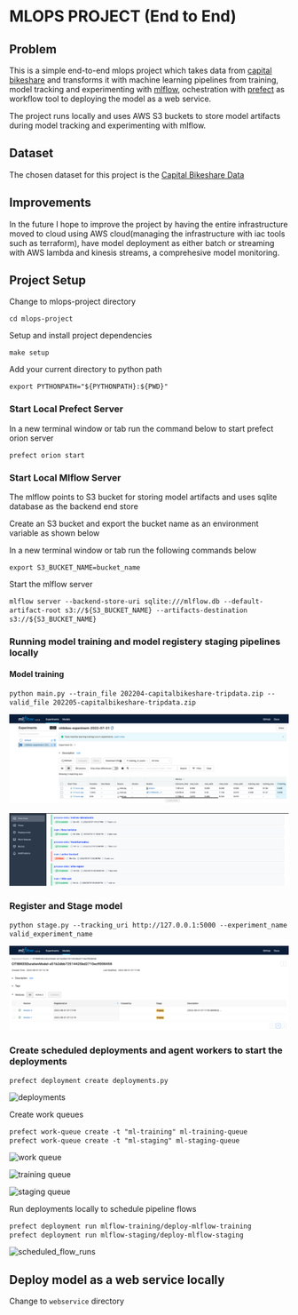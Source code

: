# MLOPS PROJECT (End to End)


## Problem
This is a simple end-to-end mlops project which takes data from [capital bikeshare](https://ride.capitalbikeshare.com/system-data) and transforms it with machine learning pipelines from training, model tracking and experimenting with [mlflow](https://mlflow.org/docs/latest/index.html#), ochestration with [prefect](https://orion-docs.prefect.io/) as workflow tool to deploying the model as a web service.

The project runs locally and uses AWS S3 buckets to store model artifacts during model tracking and experimenting with mlflow.

## Dataset

The chosen dataset for this project is the [Capital Bikeshare Data](https://s3.amazonaws.com/capitalbikeshare-data/index.html)

## Improvements
In the future I hope to improve the project by having the entire infrastructure moved to cloud using AWS cloud(managing the infrastructure with iac tools such as terraform), have model deployment as either batch or streaming with AWS lambda and kinesis streams, a comprehesive model monitoring.

## Project Setup



Change to mlops-project directory

```
cd mlops-project
```

Setup and install project dependencies

```
make setup
```

Add your current directory to python path

```
export PYTHONPATH="${PYTHONPATH}:${PWD}"
```

### Start Local Prefect Server

In a new terminal window or tab run the command below to start prefect orion server


```
prefect orion start
```

### Start Local Mlflow Server

The mlflow points to S3 bucket for storing model artifacts and uses sqlite database as the backend end store

Create an S3 bucket and export the bucket name as an environment variable as shown below

In a new terminal window or tab run the following commands below

```
export S3_BUCKET_NAME=bucket_name
```

Start the mlflow server

```
mlflow server --backend-store-uri sqlite:///mlflow.db --default-artifact-root s3://${S3_BUCKET_NAME} --artifacts-destination s3://${S3_BUCKET_NAME}
```

### Running model training and model registery staging pipelines locally

#### Model training

```
python main.py --train_file 202204-capitalbikeshare-tripdata.zip --valid_file 202205-capitalbikeshare-tripdata.zip
```

![model-tracking](./images/model-tracking.png)

![Flow runs](./images/flow_runs.png)

### Register and Stage model 

```
python stage.py --tracking_uri http://127.0.0.1:5000 --experiment_name valid_experiment_name
```

![Register model](./images/register-model.png)


### Create scheduled deployments and agent workers to start the deployments

```
prefect deployment create deployments.py
````

![deployments](./images/deployments.png)

Create work queues

```
prefect work-queue create -t "ml-training" ml-training-queue
prefect work-queue create -t "ml-staging" ml-staging-queue
```

![work queue](./images/work-queues.png)

![training queue](./images/ml-training-queue.png)

![staging queue](./images/ml-staging-queue.png)

Run deployments locally to schedule pipeline flows

```
prefect deployment run mlflow-training/deploy-mlflow-training
prefect deployment run mlflow-staging/deploy-mlflow-staging
```

![scheduled_flow_runs](./images/scheduled_flow_runs.png)



## Deploy model as a web service locally

Change to `webservice` directory 
